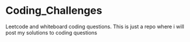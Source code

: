 # Coding_Challenges
Leetcode and whiteboard coding questions.
This is just a repo where i will post my solutions to coding questions
